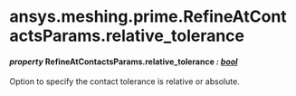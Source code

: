 <a id="ansys-meshing-prime-refineatcontactsparams-relative-tolerance"></a>

# ansys.meshing.prime.RefineAtContactsParams.relative_tolerance

<a id="ansys.meshing.prime.RefineAtContactsParams.relative_tolerance"></a>

#### *property* RefineAtContactsParams.relative_tolerance *: [bool](https://docs.python.org/3.11/library/functions.html#bool)*

Option to specify the contact tolerance is relative or absolute.

<!-- !! processed by numpydoc !! -->

